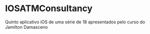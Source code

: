 # IOSATMConsultancy
Quinto aplicativo iOS de uma série de 18 apresentados pelo curso do Jamilton Damasceno
